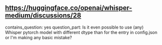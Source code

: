 ## https://huggingface.co/openai/whisper-medium/discussions/28

contains_question: yes
question_part: Is it even possible to use (any) Whisper pytorch model with different dtype than for the entry in config.json or I'm making any basic mistake?